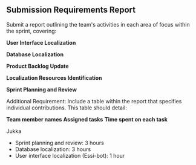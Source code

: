 ## Submission Requirements Report

Submit a report outlining the team's activities in each area of focus within the sprint, covering:

**User Interface Localization**

**Database Localization**



**Product Backlog Update**

**Localization Resources Identification**

**Sprint Planning and Review**

Additional Requirement:
Include a table within the report that specifies individual contributions. This table should detail:

**Team member names**
**Assigned tasks**
**Time spent on each task**

Jukka
- Sprint planning and review: 3 hours
- Database localization: 3 hours
- User interface localization (Essi-bot): 1 hour
